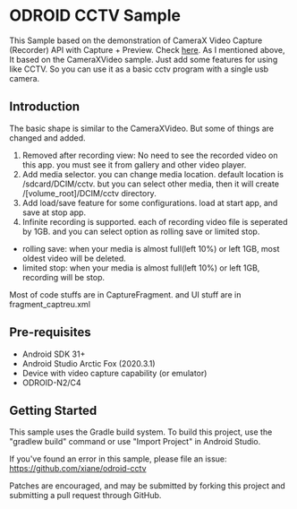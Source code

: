 
ODROID CCTV Sample
===========================

This Sample based on the demonstration of CameraX Video Capture (Recorder) API with Capture + Preview.
Check [here](https://github.com/android/camera-samples/tree/main/CameraXVideo).
As I mentioned above, It based on the CameraXVideo sample. Just add some features for using like CCTV.
So you can use it as a basic cctv program with a single usb camera.

Introduction
------------

The basic shape is similar to the CameraXVideo. But some of things are changed and added.
1. Removed after recording view: No need to see the recorded video on this app. you must see it from gallery and other video player.
2. Add media selector. you can change media location. default location is /sdcard/DCIM/cctv. but you can select other media, then it will create /[volume_root]/DCIM/cctv directory.
3. Add load/save feature for some configurations. load at start app, and save at stop app.
4. Infinite recording is supported. each of recording video file is seperated by 1GB. and you can select option as rolling save or limited stop.
- rolling save: when your media is almost full(left 10%) or left 1GB, most oldest video will be deleted.
- limited stop: when your media is almost full(left 10%) or left 1GB, recording will be stop.

Most of code stuffs are in CaptureFragment. and UI stuff are in fragment_captreu.xml

Pre-requisites
--------------
- Android SDK 31+
- Android Studio Arctic Fox (2020.3.1)
- Device with video capture capability (or emulator)
- ODROID-N2/C4

Getting Started
---------------
This sample uses the Gradle build system. To build this project, use the
"gradlew build" command or use "Import Project" in Android Studio.

If you've found an error in this sample, please file an issue:
https://github.com/xiane/odroid-cctv

Patches are encouraged, and may be submitted by forking this project and
submitting a pull request through GitHub.
